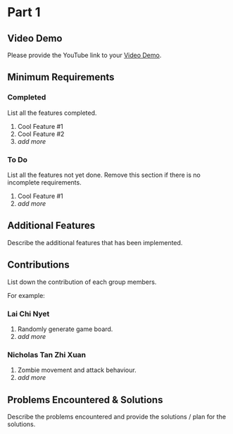 # Part 1

## Video Demo

Please provide the YouTube link to your [Video Demo](https://youtube.com).

## Minimum Requirements

### Completed

List all the features completed.

1. Cool Feature #1
2. Cool Feature #2
3. *add more*

### To Do

List all the features not yet done. Remove this section if there is no incomplete requirements.

1. Cool Feature #1
2. *add more*

## Additional Features

Describe the additional features that has been implemented.

## Contributions

List down the contribution of each group members.

For example:

### Lai Chi Nyet

1. Randomly generate game board.
2. *add more*

### Nicholas Tan Zhi Xuan 

1. Zombie movement and attack behaviour.
2. *add more*


## Problems Encountered & Solutions

Describe the problems encountered and provide the solutions / plan for the solutions.
